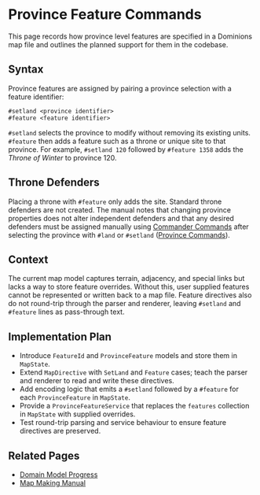 # Province Feature Commands

This page records how province level features are specified in a Dominions map file and outlines the planned support for them in the codebase.

## Syntax

Province features are assigned by pairing a province selection with a feature identifier:

```text
#setland <province identifier>
#feature <feature identifier>
```

`#setland` selects the province to modify without removing its existing units. `#feature` then adds a feature such as a throne or unique site to that province. For example, `#setland 120` followed by `#feature 1358` adds the *Throne of Winter* to province 120.

## Throne Defenders

Placing a throne with `#feature` only adds the site. Standard throne defenders are not created. The manual notes that changing province properties does not alter independent defenders and that any desired defenders must be assigned manually using [Commander Commands](manual/update/sections/6_map_file_commands/6.8_commander_commands.md) after selecting the province with `#land` or `#setland` ([Province Commands](manual/archive/sections/6_map_file_commands/6.7_province_commands.md)).


## Context

The current map model captures terrain, adjacency, and special links but lacks a way to store feature overrides. Without this, user supplied features cannot be represented or written back to a map file. Feature directives also do not round-trip through the parser and renderer, leaving `#setland` and `#feature` lines as pass-through text.

## Implementation Plan

- Introduce `FeatureId` and `ProvinceFeature` models and store them in `MapState`.
- Extend `MapDirective` with `SetLand` and `Feature` cases; teach the parser and renderer to read and write these directives.
- Add encoding logic that emits a `#setland` followed by a `#feature` for each `ProvinceFeature` in `MapState`.
- Provide a `ProvinceFeatureService` that replaces the `features` collection in `MapState` with supplied overrides.
- Test round-trip parsing and service behaviour to ensure feature directives are preserved.

## Related Pages

- [Domain Model Progress](domain_model.md)
- [Map Making Manual](manual/update/README.md)
